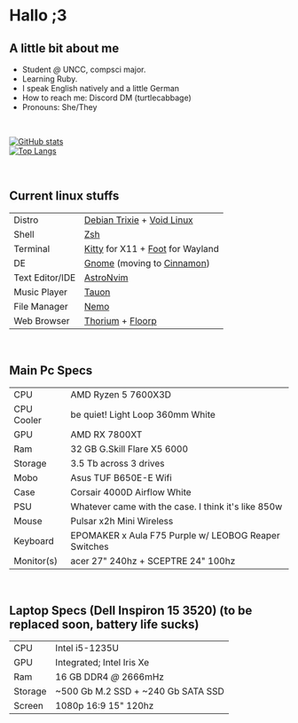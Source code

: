 # Hallo ;3

## A little bit about me

- Student *@* UNCC, compsci major.
- Learning Ruby.
- I speak English natively and a little German
- How to reach me: Discord DM (turtlecabbage)
- Pronouns: She/They
</br>

[![GitHub stats](https://github-readme-stats.vercel.app/api?username=tucab&theme=catppuccin_mocha)](https://github.com/anuraghazra/github-readme-stats)
</br>
[![Top Langs](https://github-readme-stats.vercel.app/api/top-langs/?username=tucab&theme=catppuccin_mocha)](https://github.com/anuraghazra/github-readme-stats)

</br>

## Current linux stuffs

| | |
| --- | --- |
| Distro | [Debian Trixie](https://debian.org/) + [Void Linux](https://voidlinux.org/) |
| Shell | [Zsh](https://www.zsh.org/) |
| Terminal | [Kitty](https://sw.kovidgoyal.net/kitty/) for X11 + [Foot](https://codeberg.org/dnkl/foot) for Wayland |
| DE | [Gnome](https://www.gnome.org/) (moving to [Cinnamon](https://projects.linuxmint.com/cinnamon/)) |
| Text Editor/IDE | [AstroNvim](https://astronvim.com/) |
| Music Player | [Tauon](https://tauonmusicbox.rocks/) |
| File Manager | [Nemo](https://github.com/linuxmint/nemo)|
| Web Browser | [Thorium](https://thorium.rocks/) + [Floorp](https://floorp.app/en-US) |

</br>

## Main Pc Specs

| | |
| --- | --- |
| CPU | AMD Ryzen 5 7600X3D |
| CPU Cooler | be quiet! Light Loop 360mm White |
| GPU | AMD RX 7800XT |
| Ram | 32 GB G.Skill Flare X5 6000 |
| Storage | 3.5 Tb across 3 drives |
| Mobo | Asus TUF B650E-E Wifi |
| Case | Corsair 4000D Airflow White |
| PSU | Whatever came with the case. I think it's like 850w |
| Mouse | Pulsar x2h Mini Wireless |
| Keyboard | EPOMAKER x Aula F75 Purple w/ LEOBOG Reaper Switches |
| Monitor(s) | acer 27" 240hz + SCEPTRE 24" 100hz |

</br>

## Laptop Specs (Dell Inspiron 15 3520) (to be replaced soon, battery life sucks)

| | |
| --- | --- |
| CPU | Intel i5-1235U |
| GPU | Integrated; Intel Iris Xe |
| Ram | 16 GB DDR4 *@* 2666mHz |
| Storage | ~500 Gb M.2 SSD + ~240 Gb SATA SSD |
| Screen | 1080p 16:9 15" 120hz |

</br>
